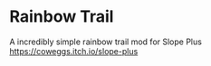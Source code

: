 # Rainbow Trail
A incredibly simple rainbow trail mod for Slope Plus
https://coweggs.itch.io/slope-plus
